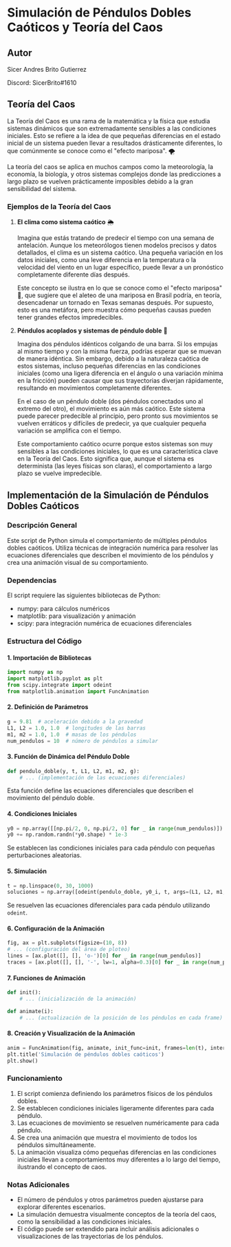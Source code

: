 # Simulación de Péndulos Dobles Caóticos y Teoría del Caos

## Autor

Sicer Andres Brito Gutierrez

Discord: SicerBrito#1610

## Teoría del Caos

La Teoría del Caos es una rama de la matemática y la física que estudia sistemas dinámicos que son extremadamente sensibles a las condiciones iniciales. Esto se refiere a la idea de que pequeñas diferencias en el estado inicial de un sistema pueden llevar a resultados drásticamente diferentes, lo que comúnmente se conoce como el "efecto mariposa". 🌪️

La teoría del caos se aplica en muchos campos como la meteorología, la economía, la biología, y otros sistemas complejos donde las predicciones a largo plazo se vuelven prácticamente imposibles debido a la gran sensibilidad del sistema.

### Ejemplos de la Teoría del Caos

1. **El clima como sistema caótico** 🌦️
   
   Imagina que estás tratando de predecir el tiempo con una semana de antelación. Aunque los meteorólogos tienen modelos precisos y datos detallados, el clima es un sistema caótico. Una pequeña variación en los datos iniciales, como una leve diferencia en la temperatura o la velocidad del viento en un lugar específico, puede llevar a un pronóstico completamente diferente días después.
   
   Este concepto se ilustra en lo que se conoce como el "efecto mariposa" 🦋, que sugiere que el aleteo de una mariposa en Brasil podría, en teoría, desencadenar un tornado en Texas semanas después. Por supuesto, esto es una metáfora, pero muestra cómo pequeñas causas pueden tener grandes efectos impredecibles.

2. **Péndulos acoplados y sistemas de péndulo doble** 🎢
   
   Imagina dos péndulos idénticos colgando de una barra. Si los empujas al mismo tiempo y con la misma fuerza, podrías esperar que se muevan de manera idéntica. Sin embargo, debido a la naturaleza caótica de estos sistemas, incluso pequeñas diferencias en las condiciones iniciales (como una ligera diferencia en el ángulo o una variación mínima en la fricción) pueden causar que sus trayectorias diverjan rápidamente, resultando en movimientos completamente diferentes.
   
   En el caso de un péndulo doble (dos péndulos conectados uno al extremo del otro), el movimiento es aún más caótico. Este sistema puede parecer predecible al principio, pero pronto sus movimientos se vuelven erráticos y difíciles de predecir, ya que cualquier pequeña variación se amplifica con el tiempo.
   
   Este comportamiento caótico ocurre porque estos sistemas son muy sensibles a las condiciones iniciales, lo que es una característica clave en la Teoría del Caos. Esto significa que, aunque el sistema es determinista (las leyes físicas son claras), el comportamiento a largo plazo se vuelve impredecible.

## Implementación de la Simulación de Péndulos Dobles Caóticos

### Descripción General
Este script de Python simula el comportamiento de múltiples péndulos dobles caóticos. Utiliza técnicas de integración numérica para resolver las ecuaciones diferenciales que describen el movimiento de los péndulos y crea una animación visual de su comportamiento.

### Dependencias
El script requiere las siguientes bibliotecas de Python:
- numpy: para cálculos numéricos
- matplotlib: para visualización y animación
- scipy: para integración numérica de ecuaciones diferenciales

### Estructura del Código

#### 1. Importación de Bibliotecas
```python
import numpy as np
import matplotlib.pyplot as plt
from scipy.integrate import odeint
from matplotlib.animation import FuncAnimation
```

#### 2. Definición de Parámetros
```python
g = 9.81  # aceleración debido a la gravedad
L1, L2 = 1.0, 1.0  # longitudes de las barras
m1, m2 = 1.0, 1.0  # masas de los péndulos
num_pendulos = 10  # número de péndulos a simular
```

#### 3. Función de Dinámica del Péndulo Doble
```python
def pendulo_doble(y, t, L1, L2, m1, m2, g):
    # ... (implementación de las ecuaciones diferenciales)
```
Esta función define las ecuaciones diferenciales que describen el movimiento del péndulo doble.

#### 4. Condiciones Iniciales
```python
y0 = np.array([[np.pi/2, 0, np.pi/2, 0] for _ in range(num_pendulos)])
y0 += np.random.randn(*y0.shape) * 1e-3
```
Se establecen las condiciones iniciales para cada péndulo con pequeñas perturbaciones aleatorias.

#### 5. Simulación
```python
t = np.linspace(0, 30, 1000)
soluciones = np.array([odeint(pendulo_doble, y0_i, t, args=(L1, L2, m1, m2, g)) for y0_i in y0])
```
Se resuelven las ecuaciones diferenciales para cada péndulo utilizando `odeint`.

#### 6. Configuración de la Animación
```python
fig, ax = plt.subplots(figsize=(10, 8))
# ... (configuración del área de ploteo)
lines = [ax.plot([], [], 'o-')[0] for _ in range(num_pendulos)]
traces = [ax.plot([], [], '-', lw=1, alpha=0.3)[0] for _ in range(num_pendulos)]
```

#### 7. Funciones de Animación
```python
def init():
    # ... (inicialización de la animación)

def animate(i):
    # ... (actualización de la posición de los péndulos en cada frame)
```

#### 8. Creación y Visualización de la Animación
```python
anim = FuncAnimation(fig, animate, init_func=init, frames=len(t), interval=20, blit=True)
plt.title('Simulación de péndulos dobles caóticos')
plt.show()
```

### Funcionamiento
1. El script comienza definiendo los parámetros físicos de los péndulos dobles.
2. Se establecen condiciones iniciales ligeramente diferentes para cada péndulo.
3. Las ecuaciones de movimiento se resuelven numéricamente para cada péndulo.
4. Se crea una animación que muestra el movimiento de todos los péndulos simultáneamente.
5. La animación visualiza cómo pequeñas diferencias en las condiciones iniciales llevan a comportamientos muy diferentes a lo largo del tiempo, ilustrando el concepto de caos.

### Notas Adicionales
- El número de péndulos y otros parámetros pueden ajustarse para explorar diferentes escenarios.
- La simulación demuestra visualmente conceptos de la teoría del caos, como la sensibilidad a las condiciones iniciales.
- El código puede ser extendido para incluir análisis adicionales o visualizaciones de las trayectorias de los péndulos.
